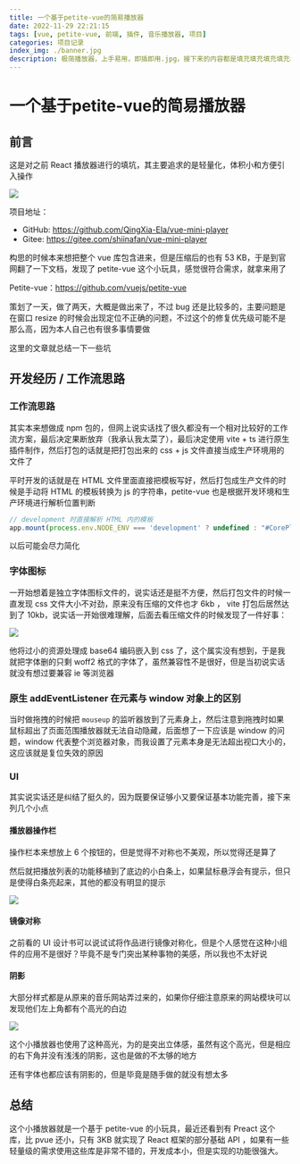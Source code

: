 ```yaml
---
title: 一个基于petite-vue的简易播放器
date: 2022-11-29 22:21:15
tags: [vue, petite-vue, 前端, 插件, 音乐播放器, 项目]
categories: 项目记录
index_img: ./banner.jpg
description: 极简播放器，上手易用，即插即用.jpg，接下来的内容都是填充填充填充填充填充填充填充填充填充填充填充填充填充填充填充填充
---
```


# 一个基于petite-vue的简易播放器

## 前言

这是对之前 React 播放器进行的填坑，其主要追求的是轻量化，体积小和方便引入操作

![](/content/blog/一个基于petite-vue的简易播放器/banner.jpg)

项目地址：
- GitHub: https://github.com/QingXia-Ela/vue-mini-player
- Gitee: https://gitee.com/shiinafan/vue-mini-player

构思的时候本来想把整个 vue 库包含进来，但是压缩后的也有 53 KB，于是到官网翻了一下文档，发现了 petite-vue 这个小玩具，感觉很符合需求，就拿来用了

Petite-vue：https://github.com/vuejs/petite-vue

策划了一天，做了两天，大概是做出来了，不过 bug 还是比较多的，主要问题是在窗口 resize 的时候会出现定位不正确的问题，不过这个的修复优先级可能不是那么高，因为本人自己也有很多事情要做

这里的文章就总结一下一些坑

## 开发经历 / 工作流思路

### 工作流思路

其实本来想做成 npm 包的，但网上说实话找了很久都没有一个相对比较好的工作流方案，最后决定果断放弃（我承认我太菜了），最后决定使用 vite + ts 进行原生插件制作，然后打包的话就是把打包出来的 css + js 文件直接当成生产环境用的文件了

平时开发的话就是在 HTML 文件里面直接把模板写好，然后打包成生产文件的时候是手动将 HTML 的模板转换为 js 的字符串，petite-vue 也是根据开发环境和生产环境进行解析位置判断

```ts
// development 时直接解析 HTML 内的模板
app.mount(process.env.NODE_ENV === 'development' ? undefined : "#CorePlayer")
```

以后可能会尽力简化

### 字体图标

一开始想着是独立字体图标文件的，说实话还是挺不方便，然后打包文件的时候一直发现 css 文件大小不对劲，原来没有压缩的文件也才 6kb ， vite 打包后居然达到了 10kb，说实话一开始很难理解，后面去看压缩文件的时候发现了一件好事：

![](/content/blog/一个基于petite-vue的简易播放器/woff.jpg)

他将过小的资源处理成 base64 编码嵌入到 css 了，这个属实没有想到，于是我就把字体删的只剩 woff2 格式的字体了，虽然兼容性不是很好，但是当初说实话就没有想过要兼容 ie 等浏览器

### 原生 addEventListener 在元素与 window 对象上的区别

当时做拖拽的时候把 `mouseup` 的监听器放到了元素身上，然后注意到拖拽时如果鼠标超出了页面范围播放器就无法自动隐藏，后面想了一下应该是 window 的问题，window 代表整个浏览器对象，而我设置了元素本身是无法超出视口大小的，这应该就是复位失效的原因

### UI

其实说实话还是纠结了挺久的，因为既要保证够小又要保证基本功能完善，接下来列几个小点

#### 播放器操作栏

操作栏本来想放上 6 个按钮的，但是觉得不对称也不美观，所以觉得还是算了

然后就把播放列表的功能移植到了底边的小白条上，如果鼠标悬浮会有提示，但只是使得白条亮起来，其他的都没有明显的提示

![](/content/blog/一个基于petite-vue的简易播放器/list.jpg)

#### 镜像对称

之前看的 UI 设计书可以说试试将作品进行镜像对称化，但是个人感觉在这种小组件的应用不是很好？毕竟不是专门突出某种事物的美感，所以我也不太好说

#### 阴影

大部分样式都是从原来的音乐网站弄过来的，如果你仔细注意原来的网站模块可以发现他们左上角都有个高光的白边

![](/content/blog/一个基于petite-vue的简易播放器/highlight.jpg)

这个小播放器也使用了这种高光，为的是突出立体感，虽然有这个高光，但是相应的右下角并没有浅浅的阴影，这也是做的不太够的地方

还有字体也都应该有阴影的，但是毕竟是随手做的就没有想太多

## 总结

这个小播放器就是一个基于 petite-vue 的小玩具，最近还看到有 Preact 这个库，比 pvue 还小，只有 3KB 就实现了 React 框架的部分基础 API ，如果有一些轻量级的需求使用这些库是非常不错的，开发成本小，但是实现的功能很强大。